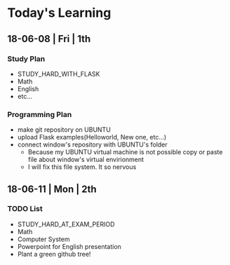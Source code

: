 # Today's Learning
## 18-06-08 | Fri | 1th
### Study Plan
- STUDY_HARD_WITH_FLASK
- Math
- English
- etc...
### Programming Plan
- make git repository on UBUNTU
- upload Flask examples(Helloworld, New one, etc...)
- connect window's repository with UBUNTU's folder
    - Because my UBUNTU virtual machine is not possible copy or paste file about window's virtual envirionment
    - I will fix this file system. It so nervous
## 18-06-11 | Mon | 2th
### TODO List
- STUDY_HARD_AT_EXAM_PERIOD
- Math
- Computer System
- Powerpoint for English presentation
- Plant a green github tree!
